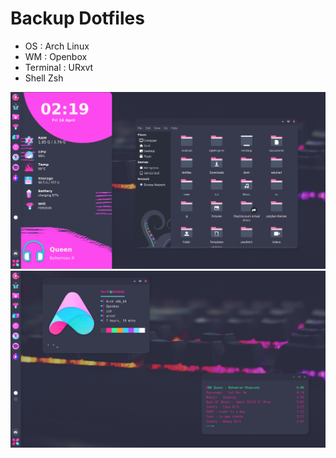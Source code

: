 # Backup Dotfiles
- OS : Arch Linux
- WM : Openbox
- Terminal : URxvt
- Shell Zsh



![Dotfiles v1.0](sss.png)
![Gambar](Screenshot_2021-04-16-02-16-37_1366x768.png)
